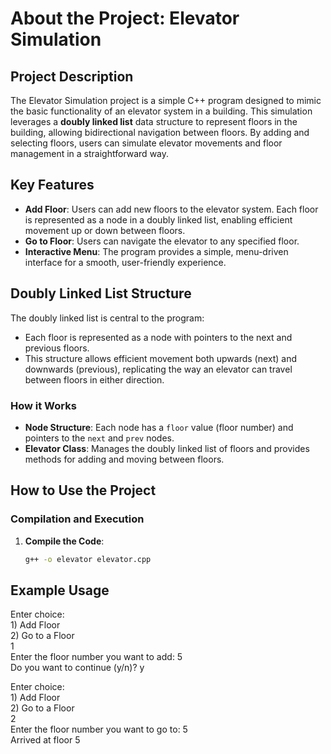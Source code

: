 # About the Project: Elevator Simulation

## Project Description
The Elevator Simulation project is a simple C++ program designed to mimic the basic functionality of an elevator system in a building. This simulation leverages a **doubly linked list** data structure to represent floors in the building, allowing bidirectional navigation between floors. By adding and selecting floors, users can simulate elevator movements and floor management in a straightforward way.

## Key Features
- **Add Floor**: Users can add new floors to the elevator system. Each floor is represented as a node in a doubly linked list, enabling efficient movement up or down between floors.
- **Go to Floor**: Users can navigate the elevator to any specified floor.
- **Interactive Menu**: The program provides a simple, menu-driven interface for a smooth, user-friendly experience.

## Doubly Linked List Structure
The doubly linked list is central to the program:
- Each floor is represented as a node with pointers to the next and previous floors.
- This structure allows efficient movement both upwards (next) and downwards (previous), replicating the way an elevator can travel between floors in either direction.
  
### How it Works
- **Node Structure**: Each node has a `floor` value (floor number) and pointers to the `next` and `prev` nodes.
- **Elevator Class**: Manages the doubly linked list of floors and provides methods for adding and moving between floors.

## How to Use the Project

### Compilation and Execution
1. **Compile the Code**:
   ```bash
   g++ -o elevator elevator.cpp


## Example Usage
Enter choice: <br>
    1) Add Floor <br>
    2) Go to a Floor<br>
1<br>
Enter the floor number you want to add: 5<br>
Do you want to continue (y/n)? y<br>

Enter choice: <br>
    1) Add Floor <br>
    2) Go to a Floor<br>
2<br>
Enter the floor number you want to go to: 5<br>
Arrived at floor 5<br>
